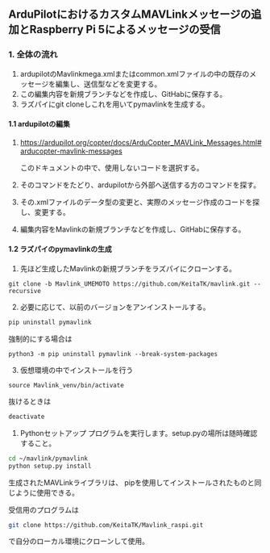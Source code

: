 
## ArduPilotにおけるカスタムMAVLinkメッセージの追加とRaspberry Pi 5によるメッセージの受信

### 1. 全体の流れ
1. ardupilotのMavlinkmega.xmlまたはcommon.xmlファイルの中の既存のメッセージを編集し、送信型などを変更する。
2. この編集内容を新規ブランチなどを作成し、GitHabに保存する。
3. ラズパイにgit cloneしこれを用いてpymavlinkを生成する。


#### 1.1 ardupilotの編集

1. https://ardupilot.org/copter/docs/ArduCopter_MAVLink_Messages.html#arducopter-mavlink-messages
   
   このドキュメントの中で、使用しないコードを選択する。
2. そのコマンドをたどり、ardupilotから外部へ送信する方のコマンドを探す。
3. その.xmlファイルのデータ型の変更と、実際のメッセージ作成のコードを探し、変更する。
4. 編集内容をMavlinkの新規ブランチなどを作成し、GitHabに保存する。


#### 1.2 ラズパイのpymavlinkの生成

1. 先ほど生成したMavlinkの新規ブランチをラズパイにクローンする。
   
```bosh
git clone -b Mavlink_UMEMOTO https://github.com/KeitaTK/mavlink.git --recursive
```

2. 必要に応じて、以前のバージョンをアンインストールする。
```bash    
pip uninstall pymavlink
```
強制的にする場合は

```bosh
python3 -m pip uninstall pymavlink --break-system-packages
```
3. 仮想環境の中でインストールを行う
```bosh
source Mavlink_venv/bin/activate
```
抜けるときは
```bash 
deactivate
```

1. Pythonセットアップ プログラムを実行します。setup.pyの場所は随時確認すること。
```bash 
cd ~/mavlink/pymavlink 
python setup.py install
```
生成されたMAVLinkライブラリは、 pipを使用してインストールされたものと同じように使用できる。

受信用のプログラムは　
```bash    
git clone https://github.com/KeitaTK/Mavlink_raspi.git
```
で自分のローカル環境にクローンして使用。